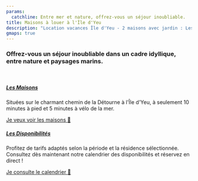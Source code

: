 ```yaml
---
params:
  catchline: Entre mer et nature, offrez-vous un séjour inoubliable.
title: Maisons à louer à l'Île d'Yeu
description: "Location vacances Île d'Yeu - 2 maisons avec jardin : Les Genets (PMR) et Les Plantes. Réservation directe."
gmaps: true
---
```


<h3 class="d-flex justify-content-center text-center"> Offrez-vous un séjour inoubliable dans un cadre idyllique, entre nature et paysages marins.<!--more--></h3>

<br>
<div class="row">
  <div class="col-sm-6" >
    <div class="card text-center no-border">
      <div class="card-body">
        <h5 class="card-title"><a href="/maisons">Les Maisons</a></h5>
        <p class="card-text">Situées sur le charmant chemin de la Détourne à l'Île d'Yeu, à seulement 10 minutes à pied et 5 minutes à vélo de la mer.</p>
        <a href="/maisons" class="btn main-color">Je veux voir les maisons 👀</a>
      </div>
    </div>
  </div>
  <div class="col-sm-6">
    <div class="card text-center no-border">
      <div class="card-body">
        <h5 class="card-title"><a href="/maisons">Les Disponibilités</a></h5>
        <p class="card-text">Profitez de tarifs adaptés selon la période et la résidence sélectionnée. Consultez dès maintenant notre calendrier des disponibilités et réservez en direct !</p>
        <a href="/maisons" class="btn main-color">Je consulte le calendrier 📅</a>
      </div>
    </div>
  </div>
</div>
